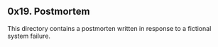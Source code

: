 ## 0x19. Postmortem

This directory contains a postmorten written in response to a fictional system failure.
